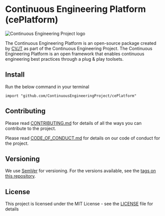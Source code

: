 # Continuous Engineering Platform (cePlatform)

![Continuous Engineering Project logo](docs/resources/ce-project-logo.png "The Continuous Engineering Project")

The Continuous Engineering Platform is an open-source package created by [CVJT][CVJT] as part of the Continuous Engineering Project. The Continuous Engineering Platform is an open framework that enables continuous engineering best practices through a plug & play toolsets.

## Install

Run the below command in your terminal

```
import "github.com/ContinuousEngineeringProject/cePlatform"
```

## Contributing

Please read [CONTRIBUTING.md][CONTRIB] for details of all the ways you can contribute to the project.

Please read [CODE_OF_CONDUCT.md][COC] for details on our code of conduct for the project.

## Versioning

We use [SemVer][SEMVER] for versioning. For the versions available, see the [tags on this repository][REPOTAGS]. 

## License

This project is licensed under the MIT License - see the [LICENSE][LICENSE] file for details


[LICENSE]: LICENSE
[REPOTAGS]: https://github.com/ContinuousEngineeringProject/ContinuousEngineeringPlatform/tags
[SEMVER]: http://semver.org/
[COC]: ./docs/CODE_OF_CONDUCT.md
[CONTRIB]: ./docs/CONTRIBUTING.md
[CVJT]: https://github.com/CVJT
